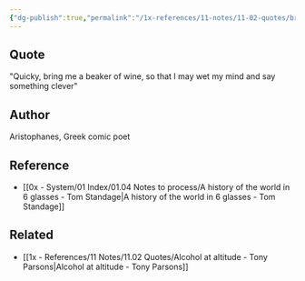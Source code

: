 ```yaml
---
{"dg-publish":true,"permalink":"/1x-references/11-notes/11-02-quotes/bring-me-a-beaker-of-wine-that-i-may-wet-my-mind-aritophanes/","title":"Bring me a beaker of wine that I may wet my mind - Aritophanes","dgShowBacklinks":false}
---
```



## Quote
"Quicky, bring me a beaker of wine, so that I may wet my mind and say something clever"

## Author
Aristophanes, Greek comic poet

## Reference
- [[0x - System/01 Index/01.04 Notes to process/A history of the world in 6 glasses - Tom Standage\|A history of the world in 6 glasses - Tom Standage]]

## Related
- [[1x - References/11 Notes/11.02 Quotes/Alcohol at altitude - Tony Parsons\|Alcohol at altitude - Tony Parsons]]
